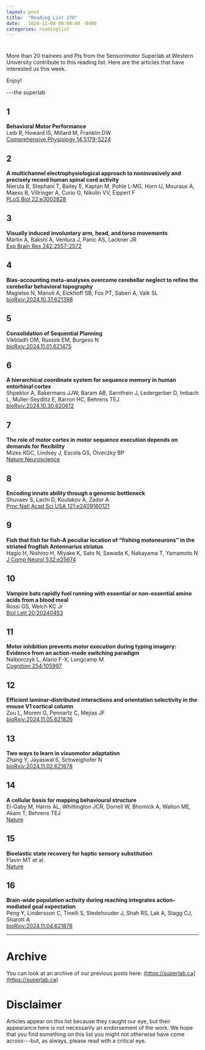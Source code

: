 ```yaml
---
layout: post
title:  "Reading List 270"
date:   2024-11-08 00:00:00 -0400
categories: readinglist
---
```


# 

More than 20 trainees and PIs from the Sensorimotor Superlab at Western University contribute to this reading list. Here are the articles that have interested us this week.  

Enjoy!  

---the superlab


## 1
**Behavioral Motor Performance**  
Leib R, Howard IS, Millard M, Franklin DW  
[Comprehensive Physiology 14:5179-5224](https://onlinelibrary.wiley.com/doi/abs/10.1002/cphy.c220032)

## 2
**A multichannel electrophysiological approach to noninvasively and precisely record human spinal cord activity**  
Nierula B, Stephani T, Bailey E, Kaptan M, Pohle L-MG, Horn U, Mouraux A, Maess B, Villringer A, Curio G, Nikulin VV, Eippert F  
[PLoS Biol 22:e3002828](https://doi.org/10.1371/journal.pbio.3002828)

## 3
**Visually induced involuntary arm, head, and torso movements**  
Martin A, Bakshi A, Ventura J, Panic AS, Lackner JR  
[Exp Brain Res 242:2557-2572](https://link.springer.com/article/10.1007/s00221-024-06913-9)

## 4
**Bias-accounting meta-analyses overcome cerebellar neglect to refine the cerebellar behavioral topography**  
Magielse N, Manoli A, Eickhoff SB, Fox PT, Saberi A, Valk SL  
[bioRxiv:2024.10.31.621398](https://www.biorxiv.org/content/10.1101/2024.10.31.621398v2.abstract)

## 5
**Consolidation of Sequential Planning**  
Vikbladh OM, Russek EM, Burgess N  
[bioRxiv:2024.11.01.621475](https://www.biorxiv.org/content/10.1101/2024.11.01.621475v1.abstract)

## 6
**A hierarchical coordinate system for sequence memory in human entorhinal cortex**  
Shpektor A, Bakermans JJW, Baram AB, Sarnthein J, Ledergerber D, Imbach L, Muller-Seydlitz E, Barron HC, Behrens TEJ  
[bioRxiv:2024.10.30.620612](https://www.biorxiv.org/content/10.1101/2024.10.30.620612v1.abstract)

## 7
**The role of motor cortex in motor sequence execution depends on demands for flexibility**  
Mizes KGC, Lindsey J, Escola GS, Ölveczky BP  
[Nature Neuroscience](https://www.nature.com/articles/s41593-024-01792-3)

## 8
**Encoding innate ability through a genomic bottleneck**  
Shuvaev S, Lachi D, Koulakov A, Zador A  
[Proc Natl Acad Sci USA 121:e2409160121](https://www.pnas.org/doi/abs/10.1073/pnas.2409160121)

## 9
**Fish that fish for fish-A peculiar location of “fishing motoneurons” in the striated frogfish Antennarius striatus**  
Hagio H, Nishino H, Miyake K, Sato N, Sawada K, Nakayama T, Yamamoto N  
[J Comp Neurol 532:e25674](https://onlinelibrary.wiley.com/doi/abs/10.1002/cne.25674)

## 10
**Vampire bats rapidly fuel running with essential or non-essential amino acids from a blood meal**  
Rossi GS, Welch KC Jr  
[Biol Lett 20:20240453](https://royalsocietypublishing.org/doi/10.1098/rsbl.2024.0453)

## 11
**Motor inhibition prevents motor execution during typing imagery: Evidence from an action-mode switching paradigm**  
Nalborczyk L, Alario F-X, Longcamp M  
[Cognition 254:105997](http://dx.doi.org/10.1016/j.cognition.2024.105997)

## 12
**Efficient laminar-distributed interactions and orientation selectivity in the mouse V1 cortical column**  
Zou L, Moreni G, Pennartz C, Mejias JF  
[bioRxiv:2024.11.05.621826](https://www.biorxiv.org/content/10.1101/2024.11.05.621826v1.abstract)

## 13
**Two ways to learn in visuomotor adaptation**  
Zhang Y, Jayaswal S, Schweighofer N  
[bioRxiv:2024.11.02.621678](https://www.biorxiv.org/content/10.1101/2024.11.02.621678v1.abstract)

## 14
**A cellular basis for mapping behavioural structure**  
El-Gaby M, Harris AL, Whittington JCR, Dorrell W, Bhomick A, Walton ME, Akam T, Behrens TEJ  
[Nature](https://www.nature.com/articles/s41586-024-08145-x)

## 15
**Bioelastic state recovery for haptic sensory substitution**  
Flavin MT et al.  
[Nature](https://www.nature.com/articles/s41586-024-08155-9)

## 16
**Brain-wide population activity during reaching integrates action-mediated goal expectation**  
Peng Y, Lindersson C, Tinelli S, Stedehouder J, Shah RS, Lak A, Stagg CJ, Sharott A  
[bioRxiv:2024.11.04.621878](https://www.biorxiv.org/content/10.1101/2024.11.04.621878v1.abstract)

---

# Archive
You can look at an archive of our previous posts here: (https://superlab.ca](https://superlab.ca)


# Disclaimer
Articles appear on this list because they caught our eye, but their appearance here is not necessarily an endorsement of the work. We hope that you find something on this list you might not otherwise have come across---but, as always, please read with a critical eye.
